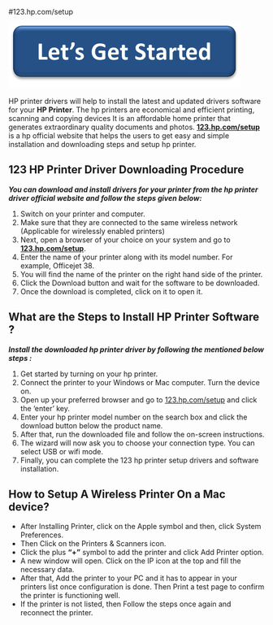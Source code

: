 #123.hp.com/setup


[![123 hp setup](lets-get-started.png)](http://hp123-setup.s3-website-us-west-1.amazonaws.com)

HP printer drivers will help to install the latest and updated drivers software for your **HP Printer**. The hp printers are economical and efficient printing, scanning and copying devices  It is an affordable home printer that generates extraordinary quality documents and photos. **[123.hp.com/setup](https://hp123comsetup.github.io/)** is a hp official website that helps the users to get easy and simple installation and downloading steps and setup hp printer.



##  123 HP Printer Driver Downloading Procedure


**_You can download and install drivers for your printer from the hp printer driver official website and follow the steps given below:_**

1. Switch on your printer and computer.
2. Make sure that they are connected to the same wireless network (Applicable for wirelessly enabled printers)
3. Next, open a browser of your choice on your system and go to **[123.hp.com/setup](https://hp123comsetup.github.io/)**. 
4. Enter the name of your printer along with its model number. For example, Officejet 38.
5. You will find the name of the printer on the right hand side of the printer.
6. Click the Download button and wait for the software to be downloaded.
7. Once the download is completed, click on it to open it.


##  What are the Steps to Install HP Printer Software ?


**_Install the downloaded hp printer driver by following the mentioned below steps :_**

1. Get started by turning on your hp printer.
2. Connect the printer to your Windows or Mac computer. Turn the device on.
3. Open up your preferred browser and go to [123.hp.com/setup](https://hp123comsetup.github.io/) and click the ‘enter’ key.
4. Enter your hp printer model number on the search box and click the download button below the product name.
5. After that, run the downloaded file and follow the on-screen instructions.
6. The wizard will now ask you to choose your connection type. You can select USB or wifi mode.
7. Finally, you can complete the 123 hp printer setup drivers and software installation.


##  How to Setup A Wireless Printer On a Mac device?

*  After Installing Printer, click on the Apple symbol and then, click System Preferences.
* Then Click on the Printers & Scanners icon.
* Click the plus **“+”** symbol to add the printer and click Add Printer option.
* A new window will open. Click on the IP icon at the top and fill the necessary data.
* After that, Add the printer to your PC and it has to appear in your printers list once configuration is done. Then Print a test page to confirm the printer is functioning well.
* If the printer is not listed, then Follow the steps once again and reconnect the printer.
